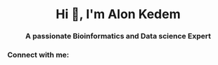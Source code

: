 <h1 align="center">Hi 👋, I'm Alon Kedem</h1>
<h3 align="center">A passionate Bioinformatics and Data science Expert</h3>

<h3 align="left">Connect with me:</h3>
<p align="left">
</p>
